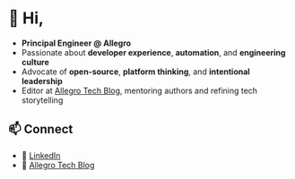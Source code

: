 # 👋 Hi,

- **Principal Engineer @ Allegro**
- Passionate about **developer experience**, **automation**, and **engineering culture**
- Advocate of **open-source**, **platform thinking**, and **intentional leadership**
- Editor at [Allegro Tech Blog](https://blog.allegro.tech), mentoring authors and refining tech storytelling

## 📫 Connect

- 🔗 [LinkedIn](https://www.linkedin.com/in/bartosz-galek)  
- 📝 [Allegro Tech Blog](https://blog.allegro.tech)
